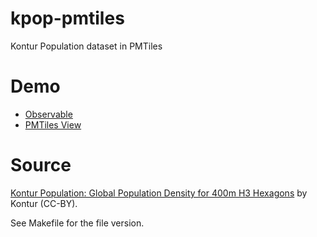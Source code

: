 # kpop-pmtiles
Kontur Population dataset in PMTiles

# Demo
- [Observable](https://observablehq.com/@hfu/kpop-pmtiles)
- [PMTiles View](https://pmtiles.io/?url=https%3A%2F%2Fdata.source.coop%2Fsmartmaps%2Ffoil4gr1%2Fkpop.pmtiles#map=8.29/-33.989/19.261)

# Source
[Kontur Population: Global Population Density for 400m H3 Hexagons](https://data.humdata.org/m/dataset/kontur-population-dataset?) by Kontur (CC-BY).

See Makefile for the file version.


